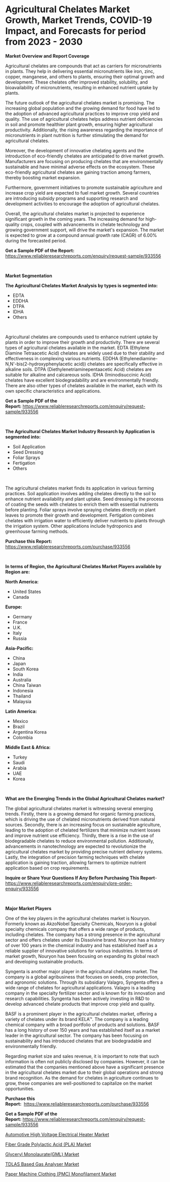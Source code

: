<p><h1>Agricultural Chelates Market Growth, Market Trends, COVID-19 Impact, and Forecasts for period from 2023 - 2030</h1></p><p><strong>Market Overview and Report Coverage</strong></p>
<p><p>Agricultural chelates are compounds that act as carriers for micronutrients in plants. They help in delivering essential micronutrients like iron, zinc, copper, manganese, and others to plants, ensuring their optimal growth and development. These chelates offer improved stability, solubility, and bioavailability of micronutrients, resulting in enhanced nutrient uptake by plants.</p><p>The future outlook of the agricultural chelates market is promising. The increasing global population and the growing demand for food have led to the adoption of advanced agricultural practices to improve crop yield and quality. The use of agricultural chelates helps address nutrient deficiencies in soil and promote healthier plant growth, ensuring higher agricultural productivity. Additionally, the rising awareness regarding the importance of micronutrients in plant nutrition is further stimulating the demand for agricultural chelates.</p><p>Moreover, the development of innovative chelating agents and the introduction of eco-friendly chelates are anticipated to drive market growth. Manufacturers are focusing on producing chelates that are environmentally sustainable and have minimal adverse effects on the ecosystem. These eco-friendly agricultural chelates are gaining traction among farmers, thereby boosting market expansion.</p><p>Furthermore, government initiatives to promote sustainable agriculture and increase crop yield are expected to fuel market growth. Several countries are introducing subsidy programs and supporting research and development activities to encourage the adoption of agricultural chelates.</p><p>Overall, the agricultural chelates market is projected to experience significant growth in the coming years. The increasing demand for high-quality crops, coupled with advancements in chelate technology and growing government support, will drive the market's expansion. The market is expected to grow at a compound annual growth rate (CAGR) of 6.00% during the forecasted period.</p></p>
<p><strong>Get a Sample PDF of the Report:</strong> <a href="https://www.reliableresearchreports.com/enquiry/request-sample/933556">https://www.reliableresearchreports.com/enquiry/request-sample/933556</a></p>
<p>&nbsp;</p>
<p><strong>Market Segmentation</strong></p>
<p><strong>The Agricultural Chelates Market Analysis by types is segmented into:</strong></p>
<p><ul><li>EDTA</li><li>EDDHA</li><li>DTPA</li><li>IDHA</li><li>Others</li></ul></p>
<p>&nbsp;</p>
<p><p>Agricultural chelates are compounds used to enhance nutrient uptake by plants in order to improve their growth and productivity. There are several types of agricultural chelates available in the market. EDTA (Ethylene Diamine Tetraacetic Acid) chelates are widely used due to their stability and effectiveness in complexing various nutrients. EDDHA (Ethylenediamine-N,N'-bis(2-hydroxyphenylacetic acid)) chelates are specifically effective in alkaline soils. DTPA (Diethylenetriaminepentaacetic Acid) chelates are suitable for alkaline and calcareous soils. IDHA (Iminodisuccinic Acid) chelates have excellent biodegradability and are environmentally friendly. There are also other types of chelates available in the market, each with its own specific characteristics and applications.</p></p>
<p><strong>Get a Sample PDF of the Report:</strong>&nbsp;<a href="https://www.reliableresearchreports.com/enquiry/request-sample/933556">https://www.reliableresearchreports.com/enquiry/request-sample/933556</a></p>
<p>&nbsp;</p>
<p><strong>The Agricultural Chelates Market Industry Research by Application is segmented into:</strong></p>
<p><ul><li>Soil Application</li><li>Seed Dressing</li><li>Foliar Sprays</li><li>Fertigation</li><li>Others</li></ul></p>
<p>&nbsp;</p>
<p><p>The agricultural chelates market finds its application in various farming practices. Soil application involves adding chelates directly to the soil to enhance nutrient availability and plant uptake. Seed dressing is the process of coating the seeds with chelates to enrich them with essential nutrients before planting. Foliar sprays involve spraying chelates directly on plant leaves to promote their growth and development. Fertigation combines chelates with irrigation water to efficiently deliver nutrients to plants through the irrigation system. Other applications include hydroponics and greenhouse farming methods.</p></p>
<p><strong>Purchase this Report:</strong>&nbsp; <a href="https://www.reliableresearchreports.com/purchase/933556">https://www.reliableresearchreports.com/purchase/933556</a></p>
<p>&nbsp;</p>
<p><strong>In terms of Region, the Agricultural Chelates Market Players available by Region are:</strong></p>
<p>
    <p> <strong> North America: </strong>
        <ul>
            <li>United States</li>
            <li>Canada</li>
        </ul>
        </p> 
    <p> <strong> Europe: </strong>
        <ul>
            <li>Germany</li>
            <li>France</li>
            <li>U.K.</li>
            <li>Italy</li>
            <li>Russia</li>
        </ul>
        </p> 
    <p> <strong> Asia-Pacific: </strong>
        <ul>
            <li>China</li>
            <li>Japan</li>
            <li>South Korea</li>
            <li>India</li>
            <li>Australia</li>
            <li>China Taiwan</li>
            <li>Indonesia</li>
            <li>Thailand</li>
            <li>Malaysia</li>
        </ul>
        </p> 
    <p> <strong> Latin America: </strong>
        <ul>
            <li>Mexico</li>
            <li>Brazil</li>
            <li>Argentina Korea</li>
            <li>Colombia</li>
        </ul>
        </p> 
    <p> <strong> Middle East & Africa: </strong>
        <ul>
            <li>Turkey</li>
            <li>Saudi</li>
            <li>Arabia</li>
            <li>UAE</li>
            <li>Korea</li>
        </ul>
    </p>
    </p>
<p>&nbsp;</p>
<p><strong>What are the Emerging Trends in the Global Agricultural Chelates market?</strong></p>
<p><p>The global agricultural chelates market is witnessing several emerging trends. Firstly, there is a growing demand for organic farming practices, which is driving the use of chelated micronutrients derived from natural sources. Secondly, there is an increasing focus on sustainable agriculture, leading to the adoption of chelated fertilizers that minimize nutrient losses and improve nutrient use efficiency. Thirdly, there is a rise in the use of biodegradable chelates to reduce environmental pollution. Additionally, advancements in nanotechnology are expected to revolutionize the agricultural chelates market by providing precise nutrient delivery systems. Lastly, the integration of precision farming techniques with chelate application is gaining traction, allowing farmers to optimize nutrient application based on crop requirements.</p></p>
<p><strong>Inquire or Share Your Questions If Any Before Purchasing This Report</strong>- <a href="https://www.reliableresearchreports.com/enquiry/pre-order-enquiry/933556">https://www.reliableresearchreports.com/enquiry/pre-order-enquiry/933556</a></p>
<p>&nbsp;</p>
<p><strong>Major Market Players</strong></p>
<p><p>One of the key players in the agricultural chelates market is Nouryon. Formerly known as AkzoNobel Specialty Chemicals, Nouryon is a global specialty chemicals company that offers a wide range of products, including chelates. The company has a strong presence in the agricultural sector and offers chelates under its Dissolvine brand. Nouryon has a history of over 100 years in the chemical industry and has established itself as a reliable supplier of innovative solutions for various industries. In terms of market growth, Nouryon has been focusing on expanding its global reach and developing sustainable products. </p><p>Syngenta is another major player in the agricultural chelates market. The company is a global agribusiness that focuses on seeds, crop protection, and agronomic solutions. Through its subsidiary Valagro, Syngenta offers a wide range of chelates for agricultural applications. Valagro is a leading company in the specialty fertilizer sector and is known for its innovation and research capabilities. Syngenta has been actively investing in R&D to develop advanced chelate products that improve crop yield and quality.</p><p>BASF is a prominent player in the agricultural chelates market, offering a variety of chelates under its brand KELA™. The company is a leading chemical company with a broad portfolio of products and solutions. BASF has a long history of over 150 years and has established itself as a market leader in the agricultural sector. The company has been focusing on sustainability and has introduced chelates that are biodegradable and environmentally friendly.</p><p>Regarding market size and sales revenue, it is important to note that such information is often not publicly disclosed by companies. However, it can be estimated that the companies mentioned above have a significant presence in the agricultural chelates market due to their global operations and strong brand recognition. As the demand for chelates in agriculture continues to grow, these companies are well-positioned to capitalize on the market opportunities.</p></p>
<p><strong>Purchase this Report:</strong>&nbsp;&nbsp;<a href="https://www.reliableresearchreports.com/purchase/933556">https://www.reliableresearchreports.com/purchase/933556</a></p>
<p></p>
<p><strong>Get a Sample PDF of the Report:</strong>&nbsp;<a href="https://www.reliableresearchreports.com/enquiry/request-sample/933556">https://www.reliableresearchreports.com/enquiry/request-sample/933556</a></p>
<p><p><a href="https://github.com/rahu1501/Market-Research-Report-List-1/blob/main/automotive-high-voltage-electrical-heater-market.md">Automotive High Voltage Electrical Heater Market</a></p><p><a href="https://medium.com/@draft.web.back/fiber-grade-polylactic-acid-pla-market-outlook-industry-overview-and-forecast-2023-to-2030-fca84d72ecb8">Fiber Grade Polylactic Acid (PLA) Market</a></p><p><a href="https://medium.com/@wall.see.write/glyceryl-monolaurate-gml-market-trends-forecast-and-competitive-analysis-to-2030-f2813d176691">Glyceryl Monolaurate(GML) Market</a></p><p><a href="https://github.com/rahu1503/Market-Research-Report-List-1/blob/main/tdlas-based-gas-analyser-market.md">TDLAS Based Gas Analyser Market</a></p><p><a href="https://medium.com/@react.shoe.mask/paper-machine-clothing-pmc-monofilament-market-analysis-its-cagr-market-segmentation-and-global-15af932aa33b">Paper Machine Clothing (PMC) Monofilament Market</a></p></p>